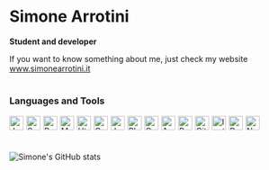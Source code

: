 # Simone Arrotini

**Student and developer**

If you want to know something about me, just check my website www.simonearrotini.it

#

### Languages and Tools
<div style="display: flex; align-items: center;">
    <img alt="Java" width="25px" style="padding-right:5px;" src="https://cdn.jsdelivr.net/gh/devicons/devicon/icons/java/java-original.svg"/>
    <img alt="Spring" width="25px" style="padding-right:5px;" src="https://cdn.jsdelivr.net/gh/devicons/devicon/icons/spring/spring-original.svg"/>
    <img alt="Python" width="25px" style="padding-right:5px;" src="https://cdn.jsdelivr.net/gh/devicons/devicon/icons/python/python-original.svg"/>
    <img alt="MySql" width="25px" style="padding-right:5px;" src="https://cdn.jsdelivr.net/gh/devicons/devicon/icons/mysql/mysql-original.svg"/>
    <img alt="Html" width="25px" style="padding-right:5px;" src="https://cdn.jsdelivr.net/gh/devicons/devicon/icons/html5/html5-original.svg"/>
    <img alt="Css" width="25px" style="padding-right:5px;" src="https://cdn.jsdelivr.net/gh/devicons/devicon/icons/css3/css3-original.svg"/>
    <img alt="Javascript" width="25px" style="padding-right:5px;" src="https://cdn.jsdelivr.net/gh/devicons/devicon/icons/javascript/javascript-original.svg"/>
    <img alt="Php" width="25px" style="padding-right:5px;" src="https://cdn.jsdelivr.net/gh/devicons/devicon/icons/php/php-original.svg"/>
    <img alt="C" width="25px" style="padding-right:5px;" src="https://cdn.jsdelivr.net/gh/devicons/devicon/icons/c/c-original.svg"/>
    <img alt="Apache" width="25px" style="padding-right:5px;" src="https://cdn.jsdelivr.net/gh/devicons/devicon/icons/apache/apache-original.svg"/>
    <img alt="Bootstrap" width="25px" style="padding-right:5px;" src="https://cdn.jsdelivr.net/gh/devicons/devicon/icons/bootstrap/bootstrap-original.svg"/>
    <img alt="Git" width="25px" style="padding-right:5px;" src="https://cdn.jsdelivr.net/gh/devicons/devicon/icons/git/git-original.svg"/>
    <img alt="Ionic" width="25px" style="padding-right:5px;" src="https://cdn.jsdelivr.net/gh/devicons/devicon/icons/ionic/ionic-original.svg"/>
    <img alt="React" width="25px" style="padding-right:5px;" src="https://cdn.jsdelivr.net/gh/devicons/devicon/icons/react/react-original.svg"/>
    <img alt="Npm" width="25px" style="padding-right:5px;" src="https://cdn.jsdelivr.net/gh/devicons/devicon/icons/npm/npm-original-wordmark.svg"/>
</div>

#

![Simone's GitHub stats](https://github-readme-stats.vercel.app/api?username=simonearrotini&theme=shadow_green_icons=true)
